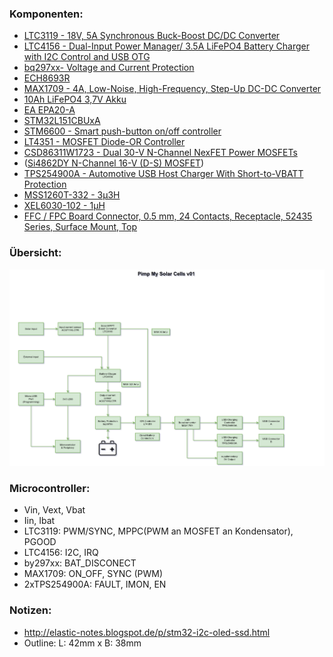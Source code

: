 ### Komponenten:
* [LTC3119 - 18V, 5A Synchronous Buck-Boost DC/DC Converter](http://www.linear.com/product/LTC3119)
* [LTC4156 - Dual-Input Power Manager/ 3.5A LiFePO4 Battery Charger with I2C Control and USB OTG](http://www.linear.com/product/LTC4156)
* [bq297xx- Voltage and Current Protection](http://www.ti.com/lit/ds/symlink/bq2973.pdf)
* [ECH8693R](http://www.onsemi.com/pub/Collateral/ECH8693R-D.PDF)
* [MAX1709 - 4A, Low-Noise, High-Frequency, Step-Up DC-DC Converter](https://datasheets.maximintegrated.com/en/ds/MAX1709.pdf)
* [10Ah LiFePO4 3,7V Akku](http://shop.lipopower.de/LiNANOZ-10000-mAh-32V-LiFePo-Einzel-Zelle-SL-FHC-2C-140mm)
* [EA EPA20-A](https://shop.lcd-module.de/2-e-paper-4-graustufen.html)
* [STM32L151CBUxA](http://www.st.com/en/microcontrollers/stm32l151cb.html)
* [STM6600 - Smart push-button on/off controller](http://www.st.com/content/ccc/resource/technical/document/datasheet/1f/9e/3b/43/ec/04/44/71/CD00226957.pdf/files/CD00226957.pdf/jcr:content/translations/en.CD00226957.pdf)
* [LT4351 - MOSFET Diode-OR Controller](http://cds.linear.com/docs/en/datasheet/4351fd.pdf)
* [CSD86311W1723 - Dual 30-V N-Channel NexFET Power MOSFETs](http://www.ti.com/product/csd86311w1723)
* ([Si4862DY N-Channel 16-V (D-S) MOSFET](https://www.vishay.com/docs/71439/71439.pdf))
* [TPS254900A - Automotive USB Host Charger With Short-to-VBATT Protection](http://www.ti.com/lit/ds/symlink/tps254900a-q1.pdf)
* [MSS1260T-332 - 3µ3H](https://www.coilcraft.com/mss1260t.cfm)
* [XEL6030-102 - 1µH](https://www.coilcraft.com/xel6030.cfm)
* [FFC / FPC Board Connector, 0.5 mm, 24 Contacts, Receptacle, 52435 Series, Surface Mount, Top](http://uk.farnell.com/molex/52435-2471/connector-fpc-rcpt-24pos-1row/dp/2396220)

### Übersicht:
![](pimpmsolarcells.png)

### Microcontroller:
* Vin, Vext, Vbat
* Iin, Ibat
* LTC3119: PWM/SYNC, MPPC(PWM an MOSFET an Kondensator), PGOOD
* LTC4156: I2C, IRQ
* by297xx: BAT_DISCONECT
* MAX1709: ON_OFF, SYNC (PWM)
* 2xTPS254900A: FAULT, IMON, EN

### Notizen:
* http://elastic-notes.blogspot.de/p/stm32-i2c-oled-ssd.html
* Outline: L: 42mm x B: 38mm
